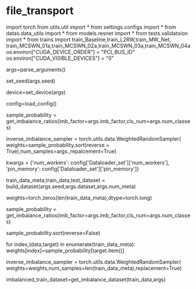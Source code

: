 # file_transport
import torch
from utils.util import *
from settings.configs import *
from datas.data_utils import *
from models.resnet import *
from tests.validatoion import *
from trains import train_Baseline,train_L2RW,train_MW_Net,\
    train_MCSWN_01a,train_MCSWN_02a,train_MCSWN_03a,train_MCSWN_04a
os.environ["CUDA_DEVICE_ORDER"] = "PCI_BUS_ID"
os.environ["CUDA_VISIBLE_DEVICES"] = "0"

args=parse_arguments()

set_seed(args.seed)

device=set_device(args)

config=load_config()


sample_probability = get_imbalance_ratios(imb_factor=args.imb_factor,cls_num=args.num_classes)

inverse_imbalance_sampler = torch.utils.data.WeightedRandomSampler(
    weights=sample_probability.sort(reverse = True),num_samples=args.,repalcement=True)


kwargs = {'num_workers': config['Dataloader_set']['num_workers'],
          'pin_memory': config['Dataloader_set']['pin_memory']}

train_data_meta,train_data,test_dataset = build_dataset(args.seed,args.dataset,args.num_meta)

weights=torch.zeros(len(train_data_meta),dtype=torch.long)


sample_probability = get_imbalance_ratios(imb_factor=args.imb_factor,cls_num=args.num_classes)

sample_probability.sort(reverse=False)


for index,(data,target) in enumerate(train_data_meta):
    weights[index]=sample_probability[target.item()]


inverse_imbalance_sampler = torch.utils.data.WeightedRandomSampler(
    weights=weights,num_samples=len(train_data_meta),replacement=True)


imbalanced_train_dataset=get_imbalance_dataset(train_data,args)
